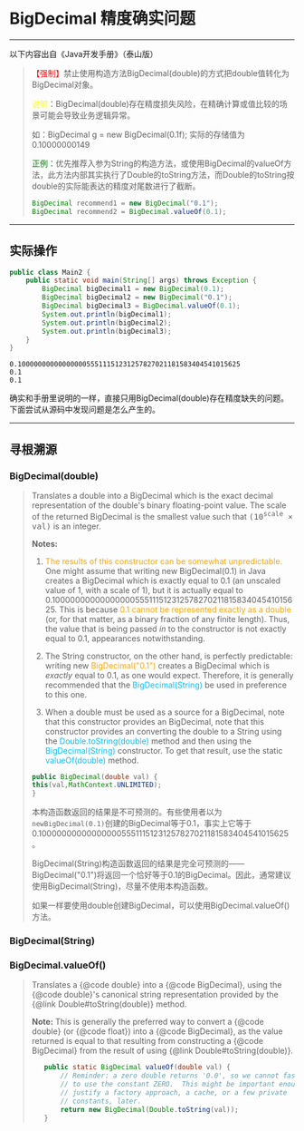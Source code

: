 # BigDecimal 精度确实问题

---

以下内容出自《Java开发手册》（泰山版）

><font color = red>【强制】</font>禁止使用构造方法BigDecimal(double)的方式把double值转化为BigDecimal对象。
>
><font color= yellow>说明</font>：BigDecimal(double)存在精度损失风险，在精确计算或值比较的场景可能会导致业务逻辑异常。
>
>如：BigDecimal g = new BigDecimal(0.1f); 实际的存储值为0.10000000149
>
><font color = green>正例：</font>优先推荐入参为String的构造方法，或使用BigDecimal的valueOf方法，此方法内部其实执行了Double的toString方法，而Double的toString按double的实际能表达的精度对尾数进行了截断。
>
>```java
>BigDecimal recommend1 = new BigDecimal("0.1");
>BigDecimal recommend2 = BigDecimal.valueOf(0.1);
>```

---

## 实际操作

```java
public class Main2 {
    public static void main(String[] args) throws Exception {
        BigDecimal bigDecimal1 = new BigDecimal(0.1);
        BigDecimal bigDecimal2 = new BigDecimal("0.1");
        BigDecimal bigDecimal3 = BigDecimal.valueOf(0.1);
        System.out.println(bigDecimal1);
        System.out.println(bigDecimal2);
        System.out.println(bigDecimal3);
    }
}
```

```
0.1000000000000000055511151231257827021181583404541015625
0.1
0.1
```

确实和手册里说明的一样，直接只用BigDecimal(double)存在精度缺失的问题。下面尝试从源码中发现问题是怎么产生的。

---

## 寻根溯源

### BigDecimal(double)

>Translates a double into a BigDecimal which is the exact decimal representation of the double's  binary floating-point value.  The scale of the returned BigDecimal is the smallest value such that <tt>(10<sup>scale</sup> &times; val)</tt> is an integer. 
>
><b>Notes:</b> 
>
>1. <font color = orange>The results of this constructor can be somewhat unpredictable.</font> One might assume that writing new BigDecimal(0.1) in Java creates a BigDecimal which is exactly equal to 0.1 (an unscaled value of 1, with a scale of 1), but it is actually equal to 0.1000000000000000055511151231257827021181583404541015625. This is because <font color = orange>0.1 cannot be represented exactly as a double</font> (or, for that matter, as a binary fraction of any finite length).  Thus, the value that is being passed <i>in</i> to the constructor is not exactly equal to 0.1, appearances notwithstanding.
>
> 2. The String constructor, on the other hand, is perfectly predictable: writing new <font color = orange>BigDecimal("0.1") </font>creates a BigDecimal which is <i>exactly</i> equal to 0.1, as one would expect.  Therefore, it is generally recommended that the <font color = #00BFFF> BigDecimal(String)</font>  be used in preference to this one. 
>
>3. When a double must be used as a source for a BigDecimal, note that this constructor provides an  BigDecimal, note that this constructor provides an converting the double to a String using the <font color = #00BFFF>Double.toString(double)</font> method and then using the <font color = #00BFFF>BigDecimal(String) </font>constructor.  To get that result, use the  static <font color = #00BFFF>valueOf(double)</font> method. 
>
> ```java
>public BigDecimal(double val) {
> this(val,MathContext.UNLIMITED);
>}
>```
>本构造函数返回的结果是不可预测的。有些使用者以为`newBigDecimal(0.1)`创建的BigDecimal等于0.1，事实上它等于0.1000000000000000055511151231257827021181583404541015625。 
> 
>BigDecimal(String)构造函数返回的结果是完全可预测的——BigDecimal("0.1")将返回一个恰好等于0.1的BigDecimal。因此，通常建议使用BigDecimal(String)，尽量不使用本构造函数。
>
>如果一样要使用double创建BigDecimal，可以使用BigDecimal.valueOf()方法。
### BigDecimal(String)



### BigDecimal.valueOf()

>
>Translates a {@code double} into a {@code BigDecimal}, using the {@code double}'s canonical string representation provided by the {@link Double#toString(double)} method.
>
><b>Note:</b> This is generally the preferred way to convert a {@code double} (or {@code float}) into a {@code BigDecimal}, as the value returned is equal to that resulting from constructing a {@code BigDecimal} from the result of using {@link Double#toString(double)}.
>
>
>```java
>    public static BigDecimal valueOf(double val) {
>        // Reminder: a zero double returns '0.0', so we cannot fastpath
>        // to use the constant ZERO.  This might be important enough to
>        // justify a factory approach, a cache, or a few private
>        // constants, later.
>        return new BigDecimal(Double.toString(val));
>    }
>```